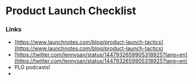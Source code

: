 # Product Launch Checklist

### Links

- [https://www.launchnotes.com/blog/product-launch-tactics](https://www.launchnotes.com/blog/product-launch-tactics)
- [https://twitter.com/lennysan/status/1447932659905318925?lang=en](https://twitter.com/lennysan/status/1447932659905318925?lang=en)
- PLG podcasts!
-